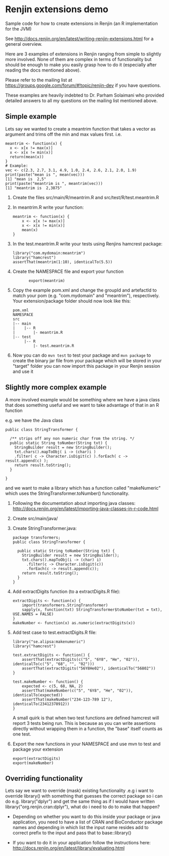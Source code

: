 # Renjin extensions demo
Sample code for how to create extensions in Renjin (an R implementation for the JVM)

See http://docs.renjin.org/en/latest/writing-renjin-extensions.html for a general overview.

Here are 3 examples of extensions in Renjin ranging from simple to slightly more involved.
None of them are complex in terms of functionality but should be enough to make you easily grasp
how to do it (especially after reading the docs mentioned above).

Please refer to the mailing list at https://groups.google.com/forum/#!topic/renjin-dev if you have questions.

These examples are heavily indebted to Dr. Parham Solaimani who provided detailed
answers to all my questions on the mailing list mentioned above.
 
## Simple example

Lets say we wanted to create a meantrim function that takes a vector as argument and trims off the min and max values first. i.e.
    
    meantrim <- function(x) {
      x <- x[x != max(x)]
      x <- x[x != min(x)]
      return(mean(x))
    }
    # Example:
    vec <- c(2.3, 2.7, 3.1, 4.9, 1.0, 2.4, 2.6, 2.1, 2.0, 1.9)
    print(paste("mean is ", mean(vec)))
    [1] "mean is  2,5"
    print(paste("meantrim is ", meantrim(vec)))
    [1] "meantrim is  2,3875"

1. Create the files src/main/R/meantrim.R and src/test/R/test.meantrim.R
1. In meantrim.R write your function:
    ````
    meantrim <- function(x) {
        x <- x[x != max(x)]
        x <- x[x != min(x)]
        mean(x)
    }
    ````
1. In the test.meantrim.R write your tests using Renjins hamcrest package:
    ````
    library("com.mydomain:meantrim")
    library("hamcrest")
    assertThat(meantrim(1:10), identicalTo(5.5))
    ````
1. Create the NAMESPACE file and export your function
    ````
           export(meantrim)
    ````
1. Copy the example pom.xml and change the groupId and artefactId to match your pom 
(e.g. "com.mydomain" and "meantrim"), respectively.
Your extension/package folder should now look like this:

    ````
    pom.xml
    NAMESPACE
    src
    |-- main
    |    |-- R
    |        |- meantrim.R
    |-- test
         |-- R
             |- test.meantrim.R  
    ````
1. Now you can do ``mvn test`` to test your package and ``mvn package`` to create the binary jar file from your package 
which will be stored in your "target" folder you can now import this package in your Renjin session and use it

## Slightly more complex example
A more involved example would be something where we have a java class that does something useful and we want to take advantage of that in an  R function

e.g. we have the Java class

    public class StringTransformer {
      
      /** strips off any non numeric char from the string. */
      public static String toNumber(String txt) {
        StringBuilder result = new StringBuilder();
        txt.chars().mapToObj( i -> (char)i )
        .filter( c -> Character.isDigit(c) ).forEach( c -> result.append(c) );
        return result.toString();
      }
      
    }  

and we want to make a library which has a function called "makeNumeric" which uses the StringTransformer.toNumber() functionality.

1. Following the documentation about importing java classes: http://docs.renjin.org/en/latest/importing-java-classes-in-r-code.html
1. Create src/main/java/ 
1. Create StringTransformer.java:

    ````
    package transformers;
    public class StringTransformer {
    
      public static String toNumber(String txt) {
        StringBuilder result = new StringBuilder();
        txt.chars().mapToObj(i -> (char) i)
          .filter(c -> Character.isDigit(c))
          .forEach(c -> result.append(c));
        return result.toString();
      }
    }
    ````
1. Add extractDigits function (to a extractDigits.R file):
    ````
    extractDigits <- function(x) {
        import(transformers.StringTransformer)
        sapply(x, function(txt) StringTransformer$toNumber(txt = txt), USE.NAMES = FALSE)
    }
    makeNumber <- function(x) as.numeric(extractDigits(x))
    ````
1. Add test case to test.extractDigits.R file:
    ````
    library("se.alipsa:makenumeric")
    library("hamcrest")
    
    test.extractDigits <- function() {
        assertThat(extractDigits(c("5", "6Y8", "He", "02")), identicalTo(c("5", "68", "", "02")))
        assertThat(extractDigits("56Y8He02"), identicalTo("56802"))
    }
    
    test.makeNumber <- function() {
        expected <- c(5, 68, NA, 2)
        assertThat(makeNumber(c("5", "6Y8", "He", "02")), identicalTo(expected))
        assertThat(makeNumber("234-123-789 12"), identicalTo(23412378912))
    }

    ````
    A small quirk is that when two test functions are defined hamcrest 
    will report 3 tests being run. This is because as you can write assertions directly
    without wrapping them in a function, the "base" itself counts as one test.
1. Export the new functions in your NAMESPACE and use mvn to test and package your extension
    ````
    export(extractDigits)
    export(makeNumber)
    ````
## Overriding functionality
Lets say we want to override (mask) existing functionality .e.g i want to override library() with something that 
guesses the correct package so i can do e.g. library("dplyr") and get the same thing as if I would have written 
library("org.renjin.cran:dplyr"), what do i need to do to make that happen?

- Depending on whether you want to do this inside your package or java application, you need to have a list of CRAN and BioConductor package names and depending in which list the input name resides add to correct prefix to the input and pass that to base::library()

- If you want to do it in your application follow the instructions here: http://docs.renjin.org/en/latest/library/evaluating.html 

